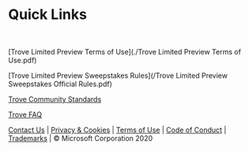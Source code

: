 # Quick Links

<br/>

[Trove Limited Preview Terms of Use](./Trove Limited Preview Terms of Use.pdf)
<br/>

[Trove Limited Preview Sweepstakes Rules](/Trove Limited Preview Sweepstakes Official Rules.pdf)
<br/>

[Trove Community Standards](/communitystandards/)
<br/>

[Trove FAQ](/faq/)
<br/>

[Contact Us](https://aka.ms/trovefeedback) | [Privacy & Cookies](https://go.microsoft.com/fwlink/?LinkId=521839) | [Terms of Use](https://aka.ms/trovetermsofuse) | [Code of Conduct](https://aka.ms/trovecommunitystandards) | [Trademarks](https://go.microsoft.com/fwlink/?LinkId=506942) | © Microsoft Corporation 2020

